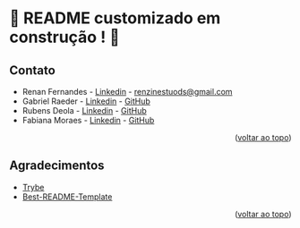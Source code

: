 # :construction: README customizado em construção ! :construction:
<!-- Olá, Tryber!
Esse é apenas um arquivo inicial para o README do seu projeto no qual você pode customizar e reutilizar todas as vezes que for executar o trybe-publisher.

Para deixá-lo com a sua cara, basta alterar o seguinte arquivo da sua máquina: ~/.student-repo-publisher/custom/_NEW_README.md

É essencial que você preencha esse documento por conta própria, ok?
Não deixe de usar nossas dicas de escrita de README de projetos, e deixe sua criatividade brilhar!
:warning: IMPORTANTE: você precisa deixar nítido:
- quais arquivos/pastas foram desenvolvidos por você; 
- quais arquivos/pastas foram desenvolvidos por outra pessoa estudante;
- quais arquivos/pastas foram desenvolvidos pela Trybe.
-->
## Contato

* Renan Fernandes - [Linkedin](https://www.linkedin.com/in/orenanfernandes/) - renzinestuods@gmail.com
* Gabriel Raeder - [Linkedin](https://www.linkedin.com/in/gabrielraedergoncalves/) - [GitHub](https://github.com/gabrielraeder)
* Rubens Deola - [Linkedin](https://www.linkedin.com/in/rubens-deola/) - [GitHub](https://github.com/RDeola)
* Fabiana Moraes - [Linkedin](https://www.linkedin.com/in/fabiana-mrs/) - [GitHub](https://github.com/Fabianamrs)

<p align="right">(<a href="#readme-top">voltar ao topo</a>)</p>

## Agradecimentos

* [Trybe](https://www.betrybe.com/)
* [Best-README-Template](https://github.com/othneildrew/Best-README-Template)

<p align="right">(<a href="#readme-top">voltar ao topo</a>)</p>
